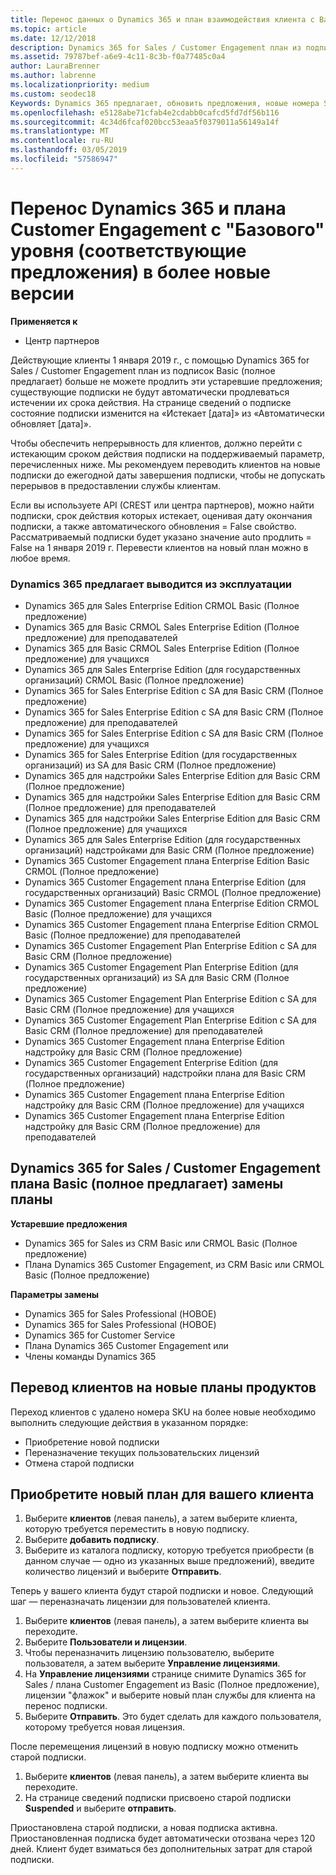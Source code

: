 ```yaml
---
title: Перенос данных о Dynamics 365 и план взаимодействия клиента с Basic (полное предложений) до более новых версий | Центр партнеров
ms.topic: article
ms.date: 12/12/2018
description: Dynamics 365 for Sales / Customer Engagement план из подписок Basic (полное предлагает) могут не обновляться.
ms.assetid: 79787bef-a6e9-4c11-8c3b-f0a77485c0a4
author: LauraBrenner
ms.author: labrenne
ms.localizationpriority: medium
ms.custom: seodec18
Keywords: Dynamics 365 предлагает, обновить предложения, новые номера SKU Dynamics 365
ms.openlocfilehash: e5128abe71cfab4e2cdabb0cafcd5fd7df56b116
ms.sourcegitcommit: 4c34d6fcaf020bcc53eaa5f0379011a56149a14f
ms.translationtype: MT
ms.contentlocale: ru-RU
ms.lasthandoff: 03/05/2019
ms.locfileid: "57586947"
---
```

# <a name="migrate-dynamics-365-and-customer-engagement-plan-from-basic-qualified-offers-to-newer-versions"></a>Перенос Dynamics 365 и плана Customer Engagement с "Базового" уровня (соответствующие предложения) в более новые версии

**Применяется к**

-  Центр партнеров

Действующие клиенты 1 января 2019 г., с помощью Dynamics 365 for Sales / Customer Engagement план из подписок Basic (полное предлагает) больше не можете продлить эти устаревшие предложения; существующие подписки не будут автоматически продлеваться истечении их срока действия. На странице сведений о подписке состояние подписки изменится на «Истекает [дата]» из «Автоматически обновляет [дата]». 


Чтобы обеспечить непрерывность для клиентов, должно перейти с истекающим сроком действия подписки на поддерживаемый параметр, перечисленных ниже. Мы рекомендуем переводить клиентов на новые подписки до ежегодной даты завершения подписки, чтобы не допускать перерывов в предоставлении службы клиентам.

Если вы используете API (CREST или центра партнеров), можно найти подписки, срок действия которых истекает, оценивая дату окончания подписки, а также автоматического обновления = False свойство. Рассматриваемый подписки будет указано значение auto продлить = False на 1 января 2019 г. Перевести клиентов на новый план можно в любое время. 

### <a name="the-dynamics-365-offers-being-retired"></a>Dynamics 365 предлагает выводится из эксплуатации

- Dynamics 365 для Sales Enterprise Edition CRMOL Basic (Полное предложение)
- Dynamics 365 для Basic CRMOL Sales Enterprise Edition (Полное предложение) для преподавателей
- Dynamics 365 для Basic CRMOL Sales Enterprise Edition (Полное предложение) для учащихся
- Dynamics 365 для Sales Enterprise Edition (для государственных организаций) CRMOL Basic (Полное предложение)
- Dynamics 365 for Sales Enterprise Edition с SA для Basic CRM (Полное предложение)
- Dynamics 365 for Sales Enterprise Edition с SA для Basic CRM (Полное предложение) для преподавателей
- Dynamics 365 for Sales Enterprise Edition с SA для Basic CRM (Полное предложение) для учащихся
- Dynamics 365 for Sales Enterprise Edition (для государственных организаций) из SA для Basic CRM (Полное предложение)
- Dynamics 365 для надстройки Sales Enterprise Edition для Basic CRM (Полное предложение)
- Dynamics 365 для надстройки Sales Enterprise Edition для Basic CRM (Полное предложение) для преподавателей
- Dynamics 365 для надстройки Sales Enterprise Edition для Basic CRM (Полное предложение) для учащихся
- Dynamics 365 для Sales Enterprise Edition (для государственных организаций) надстройками для Basic CRM (Полное предложение)
- Dynamics 365 Customer Engagement плана Enterprise Edition Basic CRMOL (Полное предложение)
- Dynamics 365 Customer Engagement плана Enterprise Edition (для государственных организаций) Basic CRMOL (Полное предложение)
- Dynamics 365 Customer Engagement плана Enterprise Edition CRMOL Basic (Полное предложение) для учащихся
- Dynamics 365 Customer Engagement плана Enterprise Edition CRMOL Basic (Полное предложение) для преподавателей
- Dynamics 365 Customer Engagement Plan Enterprise Edition с SA для Basic CRM (Полное предложение)
- Dynamics 365 Customer Engagement Plan Enterprise Edition (для государственных организаций) из SA для Basic CRM (Полное предложение)
- Dynamics 365 Customer Engagement Plan Enterprise Edition с SA для Basic CRM (Полное предложение) для учащихся
- Dynamics 365 Customer Engagement Plan Enterprise Edition с SA для Basic CRM (Полное предложение) для преподавателей
- Dynamics 365 Customer Engagement плана Enterprise Edition надстройку для Basic CRM (Полное предложение)
- Dynamics 365 Customer Engagement Enterprise Edition (для государственных организаций) надстройки плана для Basic CRM (Полное предложение)
- Dynamics 365 Customer Engagement плана Enterprise Edition надстройку для Basic CRM (Полное предложение) для учащихся
- Dynamics 365 Customer Engagement плана Enterprise Edition надстройку для Basic CRM (Полное предложение) для преподавателей



## <a name="dynamics-365-for-sales-customer-engagement-plan-from-basic-qualified-offers-replacement-plans"></a>Dynamics 365 for Sales / Customer Engagement плана Basic (полное предлагает) замены планы

**Устаревшие предложения**   

- Dynamics 365 for Sales из CRM Basic или CRMOL Basic (Полное предложение)
- Плана Dynamics 365 Customer Engagement, из CRM Basic или CRMOL Basic (Полное предложение)

**Параметры замены**
- Dynamics 365 for Sales Professional (НОВОЕ)
- Dynamics 365 for Sales Professional (НОВОЕ)
- Dynamics 365 for Customer Service
- Плана Dynamics 365 Customer Engagement или
- Члены команды Dynamics 365



## <a name="transition-customers-to-new-product-plans"></a>Перевод клиентов на новые планы продуктов

Переход клиентов с удалено номера SKU на более новые необходимо выполнить следующие действия в указанном порядке:

- Приобретение новой подписки
- Переназначение текущих пользовательских лицензий
- Отмена старой подписки

## <a name="purchase-the-new-plan-for-your-customer"></a>Приобретите новый план для вашего клиента

1. Выберите **клиентов** (левая панель), а затем выберите клиента, которую требуется переместить в новую подписку.
2. Выберите **добавить подписку**.
3. Выберите из каталога подписку, которую требуется приобрести (в данном случае — одно из указанных выше предложений), введите количество лицензий и выберите **Отправить**. 

Теперь у вашего клиента будут старой подписки и новое. Следующий шаг — переназначать лицензии для пользователей клиента.

1. Выберите **клиентов** (левая панель), а затем выберите клиента вы переходите.
2. Выберите **Пользователи и лицензии**.
3. Чтобы переназначить лицензию пользователю, выберите пользователя, а затем выберите **Управление лицензиями**. 
4. На **Управление лицензиями** странице снимите Dynamics 365 for Sales / плана Customer Engagement из Basic (Полное предложение), лицензии "флажок" и выберите новый план службы для клиента на перенос подписки. 
5. Выберите **Отправить**. Это будет сделать для каждого пользователя, которому требуется новая лицензия. 

После перемещения лицензий в новую подписку можно отменить старой подписки. 

1. Выберите **клиентов** (левая панель), а затем выберите клиента вы переходите.
2. На странице сведений подписки присвоено старой подписки **Suspended** и выберите **отправить**.

Приостановлена старой подписки, а новая подписка активна. Приостановленная подписка будет автоматически отозвана через 120 дней. Клиент будет взиматься без дополнительных затрат для старой подписки.
 

 



